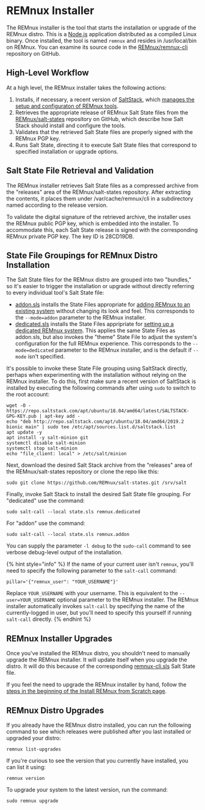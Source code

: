# REMnux Installer

The REMnux installer is the tool that starts the installation or upgrade of the REMnux distro. This is a [Node.js](https://nodejs.org/) application distributed as a compiled Linux binary. Once installed, the tool is named `remnux` and resides in /usr/local/bin on REMnux. You can examine its source code in the [REMnux/remnux-cli](https://github.com/REMnux/remnux-cli) repository on GitHub.

## High-Level Workflow

At a high level, the REMnux installer takes the following actions:

1. Installs, if necessary, a recent version of [SaltStack](https://www.saltstack.com), which [manages the setup and configuraton of REMnux tools](saltstack-management.md).
2. Retrieves the appropriate release of REMnux Salt State files from the [REMnux/salt-states](https://github.com/REMnux/salt-states) repository on GitHub, which describe how Salt Stack should install and configure the tools.
3. Validates that the retrieved Salt State files are properly signed with the REMnux PGP key.
4. Runs Salt State, directing it to execute Salt State files that correspond to specified installation or upgrade options.

## Salt State File Retrieval and Validation

The REMnux installer retrieves Salt State files as a compressed archive from the "releases" area of the REMnux/salt-states repository. After extracting the contents, it places them under /var/cache/remnux/cli  in a subdirectory named according to the release version.

To validate the digital signature of the retrieved archive, the installer uses the REMnux public PGP key, which is embedded into the installer. To accommodate this, each Salt State release is signed with the corresponding REMnux private PGP key. The key ID is 28CD19DB.

## State File Groupings for REMnux Distro Installation <a id="state-file-bundles"></a>

The Salt State files for the REMnux distro are grouped into two "bundles," so it's easier to trigger the installation or upgrade without directly referring to every individual tool's Salt State file:

* [addon.sls](https://github.com/REMnux/salt-states/blob/master/remnux/addon.sls) installs the State Files appropriate for [adding REMnux to an existing system](../../install-distro/add-to-existing-system.md) without changing its look and feel. This corresponds to the `--mode=addon` parameter to the REMnux installer.
* [dedicated.sls](https://github.com/REMnux/salt-states/blob/master/remnux/dedicated.sls) installs the State Files appripriate for [setting up a dedicated REMnux system](../../install-distro/install-from-scratch.md). This applies the same State Files as addon.sls, but also invokes the "theme" State File to adjust the system's configuration for the full REMnux experience. This corresponds to the `--mode=dedicated` parameter to the REMnux installer, and is the default if `--mode` isn't specified.

It's possible to invoke these State File grouping using SaltStack directly, perhaps when experimenting with the installation without relying on the REMnux installer. To do this, first make sure a recent version of SaltStack is installed by executing the following commands after using `sudo` to switch to the root account:

```text
wget -O - https://repo.saltstack.com/apt/ubuntu/18.04/amd64/latest/SALTSTACK-GPG-KEY.pub | apt-key add -
echo "deb http://repo.saltstack.com/apt/ubuntu/18.04/amd64/2019.2 bionic main" | sudo tee /etc/apt/sources.list.d/saltstack.list
apt update -y
apt install -y salt-minion git 
systemctl disable salt-minion
systemctl stop salt-minion
echo "file_client: local" > /etc/salt/minion
```

Next, download the desired Salt Stack archive from the "releases" area of the REMnux/salt-states repository or clone the repo like this:

```text
sudo git clone https://github.com/REMnux/salt-states.git /srv/salt
```

Finally, invoke Salt Stack to install the desired Salt State file grouping. For "dedicated" use the command:

```text
sudo salt-call --local state.sls remnux.dedicated
```

For "addon" use the command:

```text
sudo salt-call --local state.sls remnux.addon
```

You can supply the parameter `-l debug` to the `sudo-call` command to see verbose debug-level output of the installation.

{% hint style="info" %}
If the name of your current user isn't `remnux`, you'll need to specify the following parameter to the `salt-call` command:

```text
pillar='{"remnux_user": "YOUR_USERNAME"}'
```

Replace `YOUR_USERNAME` with your username. This is equivalent to the `--user=YOUR_USERNAME` optional parameter to the REMnux installer. The REMnux installer automatically invokes `salt-call` by specifying the name of the currently-logged in user, but you'll need to specify this yourself if running `salt-call` directly.
{% endhint %}

## REMnux Installer Upgrades

Once you've installed the REMnux distro, you shouldn't need to manually upgrade the REMnux installer. It will update itself when you upgrade the distro. It will do this because of the corresponding [remnux-cli.sls](https://github.com/REMnux/salt-states/blob/master/remnux/tools/remnux-cli.sls) Salt State file.

If you feel the need to upgrade the REMnux installer by hand, follow the [steps in the beginning of the Install REMnux from Scratch page](../../install-distro/install-from-scratch.md#get-remnux-installer).

## REMnux Distro Upgrades

If you already have the REMnux distro installed, you can run the following command to see which releases were published after you last installed or upgraded your distro:

```text
remnux list-upgrades
```

If you're curious to see the version that you currently have installed, you can list it using:

```text
remnux version
```

To upgrade your system to the latest version, run the command:

```text
sudo remnux upgrade
```

